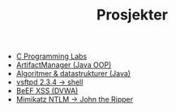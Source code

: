 ﻿---
layout: single
title: "Prosjekter"
permalink: /projects/
---

- [C Programming Labs](https://github.com/Masoudikamal/c-programming-labs)
- [ArtifactManager (Java OOP)](https://github.com/Masoudikamal/ArtifactManager)
- [Algoritmer & datastrukturer (Java)](https://github.com/Masoudikamal/algorithms-and-datastructures)
- [vsftpd 2.3.4 → shell](https://github.com/Masoudikamal/vsftpd-234-backdoor-lab)
- [BeEF XSS (DVWA)](https://github.com/Masoudikamal/beef-xss-dvwa-lab)
- [Mimikatz NTLM → John the Ripper](https://github.com/Masoudikamal/mimikatz-ntlm-crack-lab)
